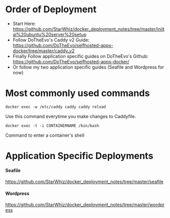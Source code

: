 # Order of Deployment
* Start Here: https://github.com/StarWhiz/docker_deployment_notes/tree/master/iniital%20ubuntu%20server%20setup
* Follow DoTheEvo's Caddy v2 Guide: https://github.com/DoTheEvo/selfhosted-apps-docker/tree/master/caddy_v2
* Finally Follow application specific guides on DoTheEvo's Github: https://github.com/DoTheEvo/selfhosted-apps-docker/
* Or follow my two application specific guides (Seafile and Wordpress for now)

# Most commonly used commands
```
docker exec -w /etc/caddy caddy caddy reload
```
Use this command everytime you make changes to Caddyfile.

```
docker exec -t -i CONTAINERNAME /bin/bash
```
Command to enter a container's shell

# Application Specific Deployments

#### Seafile
https://github.com/StarWhiz/docker_deployment_notes/tree/master/seafile

#### Wordpress
https://github.com/StarWhiz/docker_deployment_notes/tree/master/wordpress
